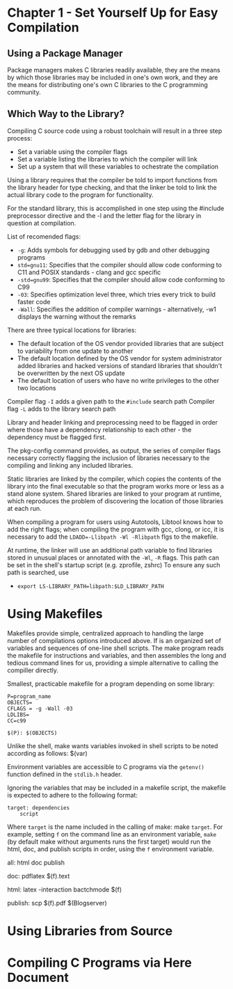 # Chapter 1 - Set Yourself Up for Easy Compilation

## Using a Package Manager

Package managers makes C libraries readily available, they are the means by
which those libraries may be included in one's own work, and they 
are the means for distributing one's own C libraries to the C 
programming community.

## Which Way to the Library?

Compiling C source code using a robust toolchain will result in a three step
process:

* Set a variable using the compiler flags
* Set a variable listing the libraries to which the compiler will link
* Set up a system that will these variables to ochestrate the compilation

Using a library requires that the compiler be told to import functions from the
library header for type checking, and that the linker be told to link the 
actual library code to the program for functionality.

For the standard library, this is accomplished in one step using the #include
preprocessor directive and the -l  and the letter flag for the library in
question at compilation.

List of recomended flags:

* `-g`: Adds symbols for debugging used by gdb and other debugging programs
* `std=gnu11`: Specifies that the compiler should allow code conforming to C11
 and POSIX standards - clang and gcc specific
* `-std=gnu99`: Specifies that the compiler should allow code conforming to C99
* `-03`: Specifies optimization level three, which tries every trick to build 
 faster code
* `-Wall`: Specifies the addition of compiler warnings - alternatively, -w1
 displays the warning without the remarks

There are three typical locations for libraries:

* The default location of the OS vendor provided libraries that are subject
 to variability from one update to another
* The default location defined by the OS vendor for system administrator
 added libraries and hacked versions of standard libraries that shouldn't
 be overwritten by the next OS update
* The default location of users who have no write privileges to the other two
 locations

Compiler flag `-I` adds a given path to the `#include` search path
Compiler flag `-L` adds to the library search path

Library and header linking and preprocessing need to be flagged in order where
those have a dependency relationship to each other - the dependency must be
flagged first.

The pkg-config command provides, as output, the series of compiler flags 
necessary correctly flagging the inclusion of libraries necessary to the
compiling and linking any included libraries.

Static libraries are linked by the compiler, which copies the contents of the
library into the final executable so that the program works more or less as 
a stand alone system.
Shared libraries are linked to your program at runtime, which reproduces
the problem of discovering the location of those libraries at each run.

When compiling a program for users using Autotools, Libtool knows how to
add the right flags; when compiling the program with gcc, clong, or icc,
it is necessary to add the `LDADD=-Llibpath -Wl -Rlibpath` flgs to the 
makefile.

At runtime, the linker will use an additional path variable to find
libraries stored in unusual places or annotated with the `-Wl`, `-R` flags.
This path can be set in the shell's startup script (e.g. zprofile, zshrc)
To ensure any such path is searched, use 

* `export LS-LIBRARY_PATH=libpath:$LD_LIBRARY_PATH`

# Using Makefiles
   
Makefiles provide simple, centralized approach to handling the large number
of compilations options introduced above.
If is an organized set of variables and sequences of one-line shell scripts.
The make program reads the makefile for instructions and variables, and then
assembles the long and tedious command lines for us, providing a simple
alternative to calling the compiller directly.

Smallest, practicable makefile for a program depending on some library:

    P=program_name
    OBJECTS=
    CFLAGS = -g -Wall -03
    LDLIBS=
    CC=c99

    $(P): $(OBJECTS)

Unlike the shell, make wants variables invoked in shell scripts to be 
noted according as follows: $(var)

Environment variables are accessible to C programs via the `getenv()` function
defined in the `stdlib.h` header.

Ignoring the variables that may be included in a makefile script, the makefile
is expected to adhere to the following format:

    target: dependencies
        script

Where `target` is the name included in the calling of make: make `target`.
For example, setting `f` on the command line as an environment variable,
`make` (by default make without arguments runs the first target) 
would run the html, doc, and publish scripts in order, using
the `f` environment variable.
   
   all: html doc publish

   doc:
     pdflatex $(f).text

   html:
     latex -interaction bactchmode $(f)
   
   publish:
     scp $(f).pdf $(Blogserver)


# Using Libraries from Source


# Compiling C Programs via Here Document

